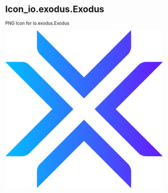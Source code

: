 # Icon_io.exodus.Exodus
PNG Icon for io.exodus.Exodus
<p align="center">
    <img src="https://raw.githubusercontent.com/AHappyUser/Icon_io.exodus.Exodus/master/512x512_io.exodus.Exodus.png" alt="Screenshot">
    <table>
</p>
